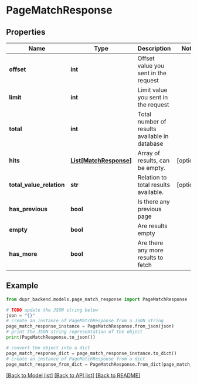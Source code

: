 # PageMatchResponse


## Properties

Name | Type | Description | Notes
------------ | ------------- | ------------- | -------------
**offset** | **int** | Offset value you sent in the request | 
**limit** | **int** | Limit value you sent in the request | 
**total** | **int** | Total number of results available in database | 
**hits** | [**List[MatchResponse]**](MatchResponse.md) | Array of results, can be empty. | [optional] 
**total_value_relation** | **str** | Relation to total results available. | [optional] 
**has_previous** | **bool** | Is there any previous page | 
**empty** | **bool** | Are results empty | 
**has_more** | **bool** | Are there any more results to fetch | 

## Example

```python
from dupr_backend.models.page_match_response import PageMatchResponse

# TODO update the JSON string below
json = "{}"
# create an instance of PageMatchResponse from a JSON string
page_match_response_instance = PageMatchResponse.from_json(json)
# print the JSON string representation of the object
print(PageMatchResponse.to_json())

# convert the object into a dict
page_match_response_dict = page_match_response_instance.to_dict()
# create an instance of PageMatchResponse from a dict
page_match_response_from_dict = PageMatchResponse.from_dict(page_match_response_dict)
```
[[Back to Model list]](../README.md#documentation-for-models) [[Back to API list]](../README.md#documentation-for-api-endpoints) [[Back to README]](../README.md)


